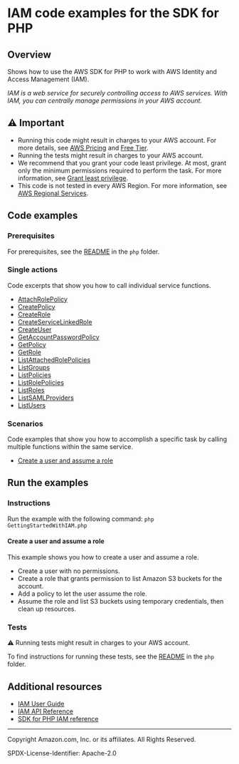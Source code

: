 # IAM code examples for the SDK for PHP

## Overview

Shows how to use the AWS SDK for PHP to work with AWS Identity and Access Management (IAM).

<!--custom.overview.start-->
<!--custom.overview.end-->

_IAM is a web service for securely controlling access to AWS services. With IAM, you can centrally manage permissions in your AWS account._

## ⚠ Important

* Running this code might result in charges to your AWS account. For more details, see [AWS Pricing](https://aws.amazon.com/pricing/) and [Free Tier](https://aws.amazon.com/free/).
* Running the tests might result in charges to your AWS account.
* We recommend that you grant your code least privilege. At most, grant only the minimum permissions required to perform the task. For more information, see [Grant least privilege](https://docs.aws.amazon.com/IAM/latest/UserGuide/best-practices.html#grant-least-privilege).
* This code is not tested in every AWS Region. For more information, see [AWS Regional Services](https://aws.amazon.com/about-aws/global-infrastructure/regional-product-services).

<!--custom.important.start-->
<!--custom.important.end-->

## Code examples

### Prerequisites

For prerequisites, see the [README](../../README.md#Prerequisites) in the `php` folder.


<!--custom.prerequisites.start-->
<!--custom.prerequisites.end-->

### Single actions

Code excerpts that show you how to call individual service functions.

- [AttachRolePolicy](GettingStartedWithIAM.php#L46)
- [CreatePolicy](GettingStartedWithIAM.php#L46)
- [CreateRole](GettingStartedWithIAM.php#L46)
- [CreateServiceLinkedRole](GettingStartedWithIAM.php#L46)
- [CreateUser](GettingStartedWithIAM.php#L46)
- [GetAccountPasswordPolicy](GettingStartedWithIAM.php#L46)
- [GetPolicy](GettingStartedWithIAM.php#L46)
- [GetRole](GettingStartedWithIAM.php#L46)
- [ListAttachedRolePolicies](GettingStartedWithIAM.php#L46)
- [ListGroups](GettingStartedWithIAM.php#L46)
- [ListPolicies](GettingStartedWithIAM.php#L46)
- [ListRolePolicies](GettingStartedWithIAM.php#L46)
- [ListRoles](GettingStartedWithIAM.php#L46)
- [ListSAMLProviders](GettingStartedWithIAM.php#L46)
- [ListUsers](GettingStartedWithIAM.php#L46)

### Scenarios

Code examples that show you how to accomplish a specific task by calling multiple
functions within the same service.

- [Create a user and assume a role](GettingStartedWithIAM.php)


<!--custom.examples.start-->
<!--custom.examples.end-->

## Run the examples

### Instructions


<!--custom.instructions.start-->
Run the example with the following command:
`php GettingStartedWithIAM.php`
<!--custom.instructions.end-->



#### Create a user and assume a role

This example shows you how to create a user and assume a role.

- Create a user with no permissions.
- Create a role that grants permission to list Amazon S3 buckets for the account.
- Add a policy to let the user assume the role.
- Assume the role and list S3 buckets using temporary credentials, then clean up resources.

<!--custom.scenario_prereqs.iam_Scenario_CreateUserAssumeRole.start-->
<!--custom.scenario_prereqs.iam_Scenario_CreateUserAssumeRole.end-->


<!--custom.scenarios.iam_Scenario_CreateUserAssumeRole.start-->
<!--custom.scenarios.iam_Scenario_CreateUserAssumeRole.end-->

### Tests

⚠ Running tests might result in charges to your AWS account.


To find instructions for running these tests, see the [README](../../README.md#Tests)
in the `php` folder.



<!--custom.tests.start-->
<!--custom.tests.end-->

## Additional resources

- [IAM User Guide](https://docs.aws.amazon.com/IAM/latest/UserGuide/introduction.html)
- [IAM API Reference](https://docs.aws.amazon.com/IAM/latest/APIReference/welcome.html)
- [SDK for PHP IAM reference](https://docs.aws.amazon.com/aws-sdk-php/v3/api/namespace-Aws.Iam.html)

<!--custom.resources.start-->
<!--custom.resources.end-->

---

Copyright Amazon.com, Inc. or its affiliates. All Rights Reserved.

SPDX-License-Identifier: Apache-2.0